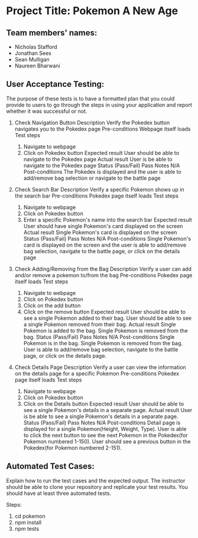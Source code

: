 # Project Title: Pokemon A New Age

## Team members' names:
- Nicholas Stafford
- Jonathan Sees
- Sean Mulligan
- Naureen Bharwani

## User Acceptance Testing: 
The purpose of these tests is to have a formatted plan that you could provide to users to go through the steps in using your application and report whether it was successful or not.


1. Check Navigation Button
Description
    Verify the Pokedex button navigates you to the Pokedex page
Pre-conditions
    Webpage itself loads
Test steps
    1. Navigate to webpage
    2. Click on Pokedex button
Expected result
    User should be able to navigate to the Pokedex page
Actual result
    User is be able to navigate to the Pokedex page
Status (Pass/Fail)
    Pass
Notes
    N/A
Post-conditions
    The Pokedex is displayed and the user is able to add/remove bag selection or navigate to the battle page
    
    
2. Check Search Bar
Description
    Verify a specific Pokemon shows up in the search bar
Pre-conditions
    Pokedex page itself loads
Test steps
    1. Navigate to webpage
    2. Click on Pokedex button
    3. Enter a specific Pokemon's name into the search bar
Expected result
    User should have single Pokemon's card displayed on the screen 
Actual result
    Single Pokemon's card is displayed on the screen 
Status (Pass/Fail)
    Pass
Notes
    N/A
Post-conditions
    Single Pokemon's card is displayed on the screen and the user is able to add/remove bag selection, navigate to the battle page, or click on the details page
        
3. Check Adding/Removing from the Bag
Description
    Verify a user can add and/or remove a pokemon to/from the bag
Pre-conditions
    Pokedex page itself loads
Test steps
    1. Navigate to webpage
    2. Click on Pokedex button
    3. Click on the add button
    4. Click on the remove button
Expected result
    User should be able to see a single Pokemon added to their bag. User should be able to see a single Pokemon removed from their bag.
Actual result
    Single Pokemon is added to the bag. Single Pokemon is removed from the bag.
Status (Pass/Fail)
    Pass
Notes
    N/A
Post-conditions
    Single Pokemon is in the bag. Single Pokemon is removed from the bag. User is able to add/remove bag selection, navigate to the battle page, or click on the details page.

4. Check Details Page 
Description
    Verify a user can view the information on the details page for a specific Pokemon
Pre-conditions
    Pokedex page itself loads
Test steps
    1. Navigate to webpage
    2. Click on Pokedex button
    3. Click on the Details button
Expected result
    User should be able to see a single Pokemon's details in a separate page.
Actual result
    User is be able to see a single Pokemon's details in a separate page.
Status (Pass/Fail)
    Pass
Notes
    N/A
Post-conditions
    Detail page is displayed for a single Pokemon(Height, Weight, Type). User is able to click the next button to see the next Pokemon in the Pokedex(for Pokemon numbered 1-150). User should see a previous button in the Pokedex(for Pokemon numbered 2-151).


## Automated Test Cases: 
Explain how to run the test cases and the expected output. The instructor should be able to clone your repository and replicate your test results. You should have at least three automated tests.

Steps:
1. cd pokemon
2. npm install
3. npm tests




